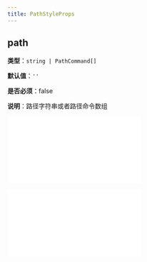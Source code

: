 ```yaml
---
title: PathStyleProps
---
```


## path

**类型**：`string | PathCommand[]`

**默认值**：`''`

**是否必须**：false

**说明**：路径字符串或者路径命令数组

<embed src="../../common/MarkerStyleProps.zh.md"></embed>

<embed src="../../common/BaseStyleProps.zh.md"></embed>

